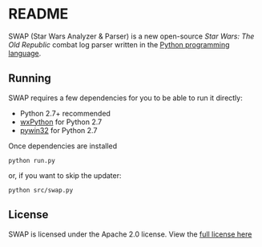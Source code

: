 # README

SWAP (Star Wars Analyzer & Parser) is a new open-source *Star Wars: The Old Republic* combat log parser
written in the [Python programming language](http://python.org).

## Running
SWAP requires a few dependencies for you to be able to run it directly:

* Python 2.7+ recommended
* [wxPython](http://wxpython.org) for Python 2.7
* [pywin32](http://sourceforge.net/projects/pywin32/) for Python 2.7

Once dependencies are installed

    python run.py

or, if you want to skip the updater:

    python src/swap.py

## License
SWAP is licensed under the Apache 2.0 license. View the [full license here](http://www.apache.org/licenses/LICENSE-2.0.html)
